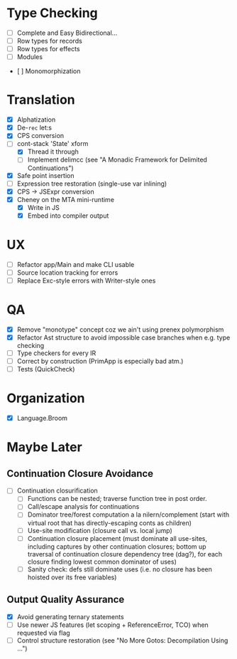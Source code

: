 # Type Checking

- [ ] Complete and Easy Bidirectional...
- [ ] Row types for records
- [ ] Row types for effects
- [ ] Modules
- [ ] Monomorphization

# Translation

- [x] Alphatization
- [x] De-`rec` let:s
- [x] CPS conversion
- [ ] cont-stack 'State' xform
    * [x] Thread it through
    * [ ] Implement delimcc (see "A Monadic Framework for Delimited Continuations")
- [x] Safe point insertion
- [ ] Expression tree restoration (single-use var inlining)
- [x] CPS -> JSExpr conversion
- [x] Cheney on the MTA mini-runtime
    * [x] Write in JS
    * [x] Embed into compiler output

# UX

- [ ] Refactor app/Main and make CLI usable
- [ ] Source location tracking for errors
- [ ] Replace Exc-style errors with Writer-style ones

# QA

- [x] Remove "monotype" concept coz we ain't using prenex polymorphism
- [x] Refactor Ast structure to avoid impossible case branches when e.g. type checking
- [ ] Type checkers for every IR
- [ ] Correct by construction (PrimApp is especially bad atm.)
- [ ] Tests (QuickCheck)

# Organization

- [x] Language.Broom

# Maybe Later

## Continuation Closure Avoidance

- [ ] Continuation closurification
    * [ ] Functions can be nested; traverse function tree in post order.
    * [ ] Call/escape analysis for continuations
    * [ ] Dominator tree/forest computation a la nilern/complement (start with virtual root
          that has directly-escaping conts as children)
    * [ ] Use-site modification (closure call vs. local jump)
    * [ ] Continuation closure placement (must dominate all use-sites, including
          captures by other continuation closures; bottom up traversal of continuation
          closure dependency tree (dag?), for each closure finding lowest common dominator
          of uses)
    * [ ] Sanity check: defs still dominate uses (i.e. no closure has been hoisted over its
          free variables)

## Output Quality Assurance

- [x] Avoid generating ternary statements
- [ ] Use newer JS features (let scoping + ReferenceError, TCO) when requested via flag
- [ ] Control structure restoration (see "No More Gotos: Decompilation Using ...")
